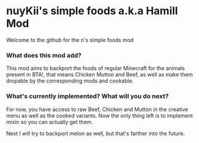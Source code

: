 # nuyKii's simple foods a.k.a Hamill Mod

Welcome to the github for the n's simple foods mod

### What does this mod add?

This mod aims to backport the foods of regular Minecraft for the animals present in BTA!, that means Chicken Mutton and Beef, as well as make them dropable by the corresponding mods and cookable.

### What's currently implemented? What will you do next?

For now, you have access to raw Beef, Chicken and Mutton in the creative menu as well as the cooked variants. Now the only thing left is to implement mixin so you can actually get them.

Next I will try to backport melon as well, but that's farther into the future.
